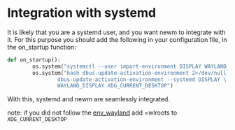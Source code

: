 # Integration with systemd

It is likely that you are a systemd user, and you want newm to integrate with
it. For this purpose you should add the following in your configuration file,
in the on_startup function:

``` python
def on_startup():
		os.system("systemctl --user import-environment DISPLAY WAYLAND_DISPLAY XDG_CURRENT_DESKTOP")
		os.system("hash dbus-update-activation-environment 2>/dev/null && \
				dbus-update-activation-environment --systemd DISPLAY \
				WAYLAND_DISPLAY XDG_CURRENT_DESKTOP")
```

With this, systemd and newm are seamlessly integrated.

note: if you did not follow the [env_wayland](https://github.com/jbuchermn/newm/blob/v0.2/SYSTEMD.md) add =wlroots to `XDG_CURRENT_DESKTOP`
